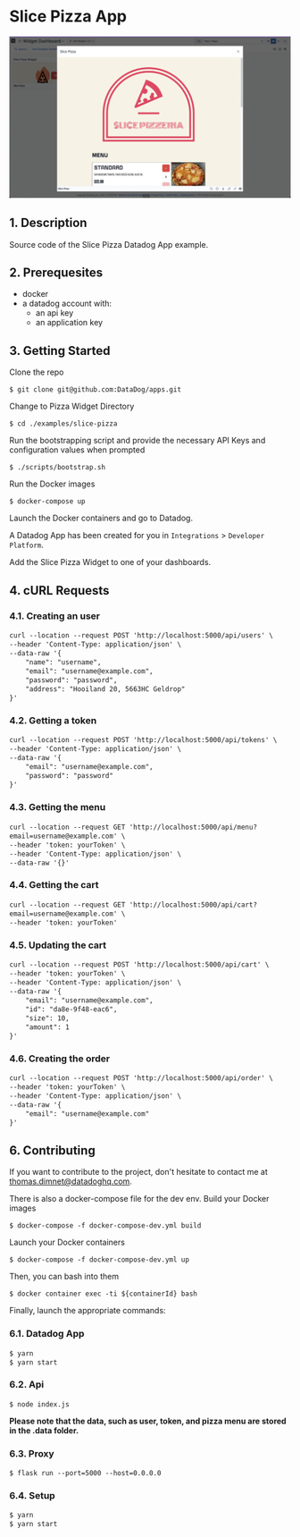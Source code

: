 # Slice Pizza App

![A Ordering Pizza App in your Datadog Dashboard](hero.png)

## 1. Description

Source code of the Slice Pizza Datadog App example.

## 2. Prerequesites

-   docker
-   a datadog account with:
    -   an api key
    -   an application key

## 3. Getting Started

Clone the repo

```
$ git clone git@github.com:DataDog/apps.git
```

Change to Pizza Widget Directory

```
$ cd ./examples/slice-pizza
```

Run the bootstrapping script and provide the necessary API Keys and configuration values when prompted

```
$ ./scripts/bootstrap.sh
```

Run the Docker images

```
$ docker-compose up
```

Launch the Docker containers and go to Datadog.

A Datadog App has been created for you in `Integrations` > `Developer Platform`.

Add the Slice Pizza Widget to one of your dashboards.

## 4. cURL Requests

### 4.1. Creating an user

```
curl --location --request POST 'http://localhost:5000/api/users' \
--header 'Content-Type: application/json' \
--data-raw '{
    "name": "username",
    "email": "username@example.com",
    "password": "password",
    "address": "Hooiland 20, 5663HC Geldrop"
}'
```

### 4.2. Getting a token

```
curl --location --request POST 'http://localhost:5000/api/tokens' \
--header 'Content-Type: application/json' \
--data-raw '{
    "email": "username@example.com",
    "password": "password"
}'
```

### 4.3. Getting the menu

```
curl --location --request GET 'http://localhost:5000/api/menu?email=username@example.com' \
--header 'token: yourToken' \
--header 'Content-Type: application/json' \
--data-raw '{}'
```

### 4.4. Getting the cart

```
curl --location --request GET 'http://localhost:5000/api/cart?email=username@example.com' \
--header 'token: yourToken'
```

### 4.5. Updating the cart

```
curl --location --request POST 'http://localhost:5000/api/cart' \
--header 'token: yourToken' \
--header 'Content-Type: application/json' \
--data-raw '{
    "email": "username@example.com",
    "id": "da8e-9f48-eac6",
    "size": 10,
    "amount": 1
}'
```

### 4.6. Creating the order

```
curl --location --request POST 'http://localhost:5000/api/order' \
--header 'token: yourToken' \
--header 'Content-Type: application/json' \
--data-raw '{
    "email": "username@example.com"
}'
```

## 6. Contributing

If you want to contribute to the project, don't hesitate to contact me at
thomas.dimnet@datadoghq.com.

There is also a docker-compose file for the dev env.
Build your Docker images

```
$ docker-compose -f docker-compose-dev.yml build
```

Launch your Docker containers

```
$ docker-compose -f docker-compose-dev.yml up
```

Then, you can bash into them

```
$ docker container exec -ti ${containerId} bash
```

Finally, launch the appropriate commands:

### 6.1. Datadog App

```
$ yarn
$ yarn start
```

### 6.2. Api

```
$ node index.js
```

**Please note that the data, such as user, token, and pizza menu are stored in
the .data folder.**

### 6.3. Proxy

```
$ flask run --port=5000 --host=0.0.0.0
```

### 6.4. Setup

```
$ yarn
$ yarn start
```

